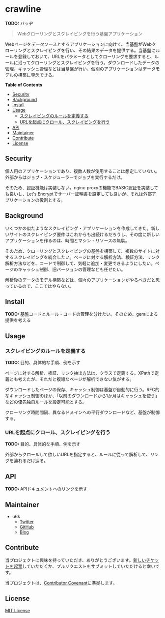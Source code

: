 # crawline

__TODO:__ バッヂ

> Webクローリングとスクレイピングを行う基盤アプリケーション

Webページをデータソースとするアプリケーションに向けて、当基盤がWebクローリングとスクレイピングを行い、その結果のデータを提供する。当基盤にルールを登録しておいて、URLをパラメータとしてクローリングを要求すると、ルールに沿ってクローリングとスクレイピングを行う。ダウンロードしたデータの管理、キャッシュ管理などは当基盤が行い、個別のアプリケーションはデータモデルの構築に専念できる。

__Table of Contents__

<!-- TOC depthFrom:2 -->

- [Security](#security)
- [Background](#background)
- [Install](#install)
- [Usage](#usage)
  - [スクレイピングのルールを定義する](#スクレイピングのルールを定義する)
  - [URLを起点にクロール、スクレイピングを行う](#urlを起点にクロールスクレイピングを行う)
- [API](#api)
- [Maintainer](#maintainer)
- [Contribute](#contribute)
- [License](#license)

<!-- /TOC -->

## Security

個人用のアプリケーションであり、複数人数が使用することは想定していない。外部からはジョブ・スケジューラーでジョブを実行するだけ。

そのため、認証機能は実装しない。nginx-proxyの機能でBASIC認証を実装しても良いし、Let's Encryptでサーバー証明書を設定しても良いが、それは外部アプリケーションの役割とする。

## Background

いくつかの似たようなスクレイピング・アプリケーションを作成してきた。新しいサイトのスクレイピング要件はこれからも出続けるだろうし、その度に新しいアプリケーションを作るのは、時間とマシン・リソースの無駄。

そのため、クローリングとスクレイピングの基盤を構築して、複数のサイトに対するスクレイピングを統合したい。ページに対する解析方法、検証方法、リンク解析方法などを、コードで制御して、気軽に追加・変更できるようにしたい。ページのキャッシュ制御、旧バージョンの管理なども任せたい。

解析後のデータのモデル構築などは、個々のアプリケーションがやるべきだと思っているので、ここではやらない。

## Install

__TODO:__ 基盤コードとルール・コードの管理を分けたい。そのため、gemによる提供を考える

## Usage

### スクレイピングのルールを定義する

__TODO:__ 目的、具体的な手順、例を示す

ページに対する解析、検証、リンク抽出方法は、クラスで定義する。XPathで定義とも考えたが、それだと複雑なページが解析できない気がする。

ダウンロードしたページの保存、キャッシュ制御は基盤が自動的に行う。RFC的なキャッシュ制御のほか、「以前のダウンロードから1か月はキャッシュを使う」などの優先独自ルールを設定可能とする。

クローリング時間間隔、異なるドメインへの平行ダウンロードなど、基盤が制御する。

### URLを起点にクロール、スクレイピングを行う

__TODO:__ 目的、具体的な手順、例を示す

外部からクロールして欲しいURLを指定すると、ルールに従って解析して、リンクを辿れるだけ辿る。

## API

__TODO:__ APIドキュメントへのリンクを示す

## Maintainer

- u6k
  - [Twitter](https://twitter.com/u6k_yu1)
  - [GitHub](https://github.com/u6k)
  - [Blog](https://blog.u6k.me/)

## Contribute

当プロジェクトに興味を持っていただき、ありがとうございます。[新しいチケットを起票](https://redmine.u6k.me/projects/crawline/issues/new)していただくか、プルリクエストをサブミットしていただけると幸いです。

当プロジェクトは、[Contributor Covenant](https://www.contributor-covenant.org/version/1/4/code-of-conduct)に準拠します。

## License

[MIT License](https://github.com/u6k/crawline/blob/master/LICENSE)
